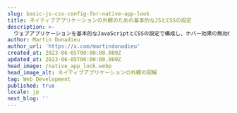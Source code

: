 ```yaml
---
slug: basic-js-css-config-for-native-app-look
title: ネイティブアプリケーションの外観のための基本的なJSとCSSの設定
description: >-
  ウェブアプリケーションを基本的なJavaScriptとCSSの設定で構成し、ホバー効果の無効化を含め、ネイティブアプリケーションのように見せ、振る舞わせる方法を学びましょう。
author: Martin Donadieu
author_url: 'https://x.com/martindonadieu'
created_at: 2023-06-05T00:00:00.000Z
updated_at: 2023-06-05T00:00:00.000Z
head_image: /native_app_look.webp
head_image_alt: ネイティブアプリケーションの外観の図解
tag: Web Development
published: true
locale: jp
next_blog: ''
---
```


